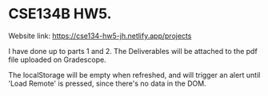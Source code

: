 # CSE134B HW5. 

Website link: 
https://cse134-hw5-jh.netlify.app/projects

I have done up to parts 1 and 2. The Deliverables will be attached to the pdf file uploaded on Gradescope. 

The localStorage will be empty when refreshed, and will trigger an alert until 'Load Remote' is pressed, since there's no data in the DOM. 